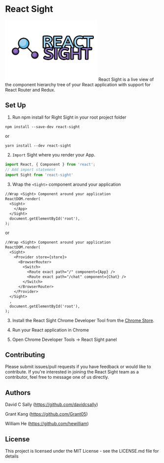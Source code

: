 # React Sight
<img src="/assets/sidewaylogo3.png" width="300"/>
React Sight is a live view of the component hierarchy tree of your React application with support for React Router and Redux.

## Set Up

1. Run npm install for Right Sight in your root project folder

```
npm install --save-dev react-sight
```
or
```
yarn install --dev react-sight
```

2. ```Import``` Sight where you render your App.


```javascript
import React, { Component } from 'react';
// Add import statement
import Sight from 'react-sight'
```

3. Wrap the ```<Sight>``` component around your application

```
//Wrap <Sight> Component around your application
ReactDOM.render(
  <Sight>
    </App>
  </Sight>
  document.getElementById('root'),
);
```

or

```
//Wrap <Sight> Component around your application
ReactDOM.render(
  <Sight>
    <Provider store={store}>
      <BrowserRouter>
        <Switch>
          <Route exact path="/" component={App} />
          <Route exact path="/chat" component={Chat} />
        </Switch>
      </BrowserRouter>
    </Provider>
  </Sight>
  ,
  document.getElementById('root'),
);
```

3. Install the React Sight Chrome Developer Tool from the [Chrome Store](***). 

4. Run your React application in Chrome

5. Open Chrome Developer Tools -> React Sight panel

## Contributing

Please submit issues/pull requests if you have feedback or would like to contribute. If you're interested in joining the React Sight team as a contributor, feel free to message one of us directly.

## Authors

David C Sally (https://github.com/davidcsally)

Grant Kang (https://github.com/Grant05)

William He (https://github.com/hewilliam)

## License

This project is licensed under the MIT License - see the LICENSE.md file for details
